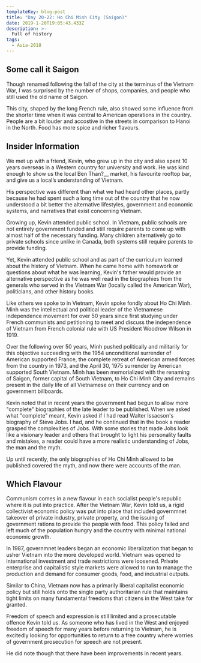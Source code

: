 ```yaml
---
templateKey: blog-post
title: "Day 20-22: Ho Chi Minh City (Saigon)"
date: 2019-1-20T19:05:43.433Z
description: >-
  Full of history
tags:
  - Asia-2018
---
```


## Some call it Saigon

Though renamed following the fall of the city at the terminus of the Vietnam War, I was surprised by the number of shops, companies, and people who still used the old name of Saigon.

This city, shaped by the long French rule, also showed some influence from the shorter time when it was central to American operations in the country. People are a bit louder and accostive in the streets in comparison to Hanoi in the North. Food has more spice and richer flavours.

## Insider Information

We met up with a friend, Kevin, who grew up in the city and also spent 10 years overseas in a Western country for university and work. He was kind enough to show us the local Ben Than?**\_\_** market, his favourite rooftop bar, and give us a local’s understanding of Vietnam.

His perspective was different than what we had heard other places, partly because he had spent such a long time out of the country that he now understood a bit better the alternative lifestyles, government and economic systems, and narratives that exist concerning Vietnam.

Growing up, Kevin attended public school. In Vietnam, public schools are not entirely government funded and still require parents to come up with almost half of the necessary funding. Many children alternatively go to private schools since unlike in Canada, both systems still require parents to provide funding.

Yet, Kevin attended public school and as part of the curriculum learned about the history of Vietnam. When he came home with homework or questions about what he was learning, Kevin's father would provide an alternative perspective as he was well read in the biographies from the generals who served in the Vietnam War (locally called the American War), politicians, and other history books.

Like others we spoke to in Vietnam, Kevin spoke fondly about Ho Chi Minh. Minh was the intellectual and political leader of the Vietnamese independence movement for over 50 years since first studying under French communists and petitioning to meet and discuss the independence of Vietnam from French colonial rule with US President Woodrow Wilson in 1919.

Over the following over 50 years, Minh pushed politically and militarily for this objective succeeding with the 1954 unconditional surrender of American supported France, the complete retreat of American armed forces from the country in 1973, and the April 30, 1975 surrender by American supported South Vietnam. Minh has been memorialized with the renaming of Saigon, former capital of South Vietnam, to Ho Chi Minh City and remains present in the daily life of all Vietnamese on their currency and on government billboards.

Kevin noted that in recent years the government had begun to allow more "complete" biographies of the late leader to be published. When we asked what "complete" meant, Kevin asked if I had read Walter Issacson's biography of Steve Jobs. I had, and he continued that in the book a reader grasped the complexities of Jobs. With some stories that made Jobs look like a visionary leader and others that brought to light his personality faults and mistakes, a reader could have a more realistic understanding of Jobs, the man and the myth.

Up until recently, the only biographies of Ho Chi Minh allowed to be published covered the myth, and now there were accounts of the man.

## Which Flavour

Communism comes in a new flavour in each socialist people's republic where it is put into practice. After the Vietnam War, Kevin told us, a rigid collectivist economic policy was put into place that included governmnet takeover of private industry, private property, and the issuing of government rations to provide the people with food. This policy failed and left much of the population hungry and the country with minimal national economic growth.

In 1987, governmnet leaders began an economic liberalization that began to usher Vietnam into the more developed world. Vietnam was opened to international investment and trade restrictions were loosened. Private enterprise and capitalistic style markets were allowed to run to manage the production and demand for consumer goods, food, and industrial outputs.

Similar to China, Vietnam now has a primarily liberal capitalist economic policy but still holds onto the single party authoritarian rule that maintains tight limits on many fundamental freedoms that citizens in the West take for granted.

Freedom of speech and expression is still limited and a prosecutable offence Kevin told us. As someone who has lived in the West and enjoyed freedom of speech for many years before returning to Vietnam, he is excitedly looking for opportunities to return to a free country where worries of government prosecution for speech are not present.

He did note though that there have been improvements in recent years.
